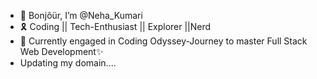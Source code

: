 - 👋 Bonjôür, I’m @Neha_Kumari
- 🎗️ Coding || Tech-Enthusiast || Explorer ||Nerd
- 🌱 Currently engaged in Coding Odyssey-Journey to master Full Stack Web Development✨
- Updating my domain....

